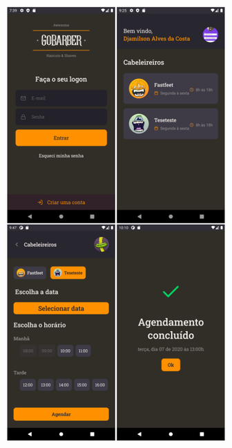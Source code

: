 <img src="./imagens/0101.png" width="250" />
<img src="./imagens/0102.png" width="250" />
<img src="./imagens/0103.png" width="250" />
<img src="./imagens/0104.png" width="250" />
